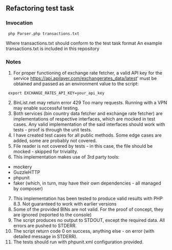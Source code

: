## Refactoring test task

### Invocation

<code> php Parser.php transactions.txt </code>

Where transactions.txt should conform to the test task format 
An example transactions.txt is included in this repository

### Notes

1. For proper functioning of exchange rate fetcher, a valid API key for the service https://api.apilayer.com/exchangerates_data/latest' must be obtained and passed as an environment value to the script:

<code> export EXCHANGE_RATES_API_KEY=your_api_key </code>

2. BinList.net may return error 429 Too many requests. Running with a VPN may enable successful testing.
3. Both services (bin country data fetcher and exchange rate fetcher) are implementations of respective interfaces, which are mocked in test cases. Any valid implementation of the said interfaces should work with tests - proof is through the unit tests.
4. I have created test cases for all public methods. Some edge cases are added, some are probably not covered.
5. File reader is not covered by tests - in this case, the file should be mocked - skipped for triviality.
6. This implementation makes use of 3rd party tools:
- mockery
- GuzzleHTTP
- phpunit
- faker
  (which, in turn, may have their own dependencies - all managed by composer)
7. This implementation has been tested to produce valid results with PHP 8.3. Not guaranteed to work with earlier versions
8. Some of the provided BINs are not valid. For the proof of concept, they are ignored (reported to the console)
9. The script produces no output to STDOUT, except the required data. All errors are pushed to STDERR.
10. The script return code 0 on success, anything else - on error (with detailed message in STDERR).
11. The tests should run with phpunit.xml configuration provided.